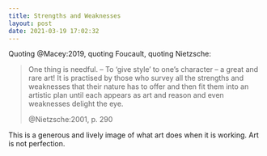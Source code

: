 ```yaml
---
title: Strengths and Weaknesses
layout: post
date: 2021-03-19 17:02:32
---
```


Quoting @Macey:2019, quoting Foucault, quoting Nietzsche:

> One thing is needful. – To ‘give style’ to one’s character – a great and rare
> art! It is practised by those who survey all the strengths and weaknesses that
> their nature has to offer and then fit them into an artistic plan until each
> appears as art and reason and even weaknesses delight the eye.
>
> @Nietzsche:2001, p. 290

This is a generous and lively image of what art does when it is working. Art is not perfection.

